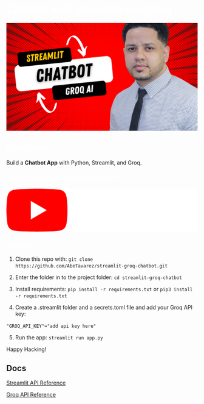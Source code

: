 <div>
<h1 style="color: #fff">Chatbot with Streamlit and Groq </h1>

![Chatbot Playground](<./AI%20Stocks%20Application%20(10).png>)

<h2 style="color: #fff"> Description </h2>

Build a <b>Chatbot App</b> with Python, Streamlit, and Groq.

<h3 style="color: #fff; margin: 20px 0"> Follow the step-by-step tutorial here:</h3>

<a href="https://youtu.be/JVgTTsTMW5c?si=2-ccEDChUaTdyUGg">
<img src="./yt_logo_rgb_dark.png" alt="youtube logo"/>
</a>

<h3 style="color: #fff"> Cloning </h3>

1. Clone this repo with:
   `git clone https://github.com/AbeTavarez/streamlit-groq-chatbot.git`

2. Enter the folder in to the project folder:
   `cd streamlit-groq-chatbot`

3. Install requirements:
   `pip install -r requirements.txt`
   or
   `pip3 install -r requirements.txt`

4. Create a .streamlit folder and a secrets.toml file and add your Groq API key:

`"GROQ_API_KEY"="add api key here"`

5. Run the app:
   `streamlit run app.py`

Happy Hacking!

## Docs

[Streamlit API Reference](https://docs.streamlit.io/develop/api-reference)

[Groq API Reference](https://console.groq.com/docs/overviewe)

</div>